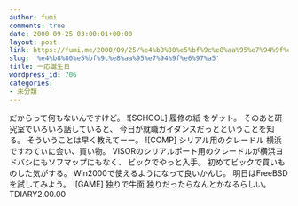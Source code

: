 ```yaml
---
author: fumi
comments: true
date: 2000-09-25 03:00:01+00:00
layout: post
link: https://fumi.me/2000/09/25/%e4%b8%80%e5%bf%9c%e8%aa%95%e7%94%9f%e6%97%a5/
slug: '%e4%b8%80%e5%bf%9c%e8%aa%95%e7%94%9f%e6%97%a5'
title: 一応誕生日
wordpress_id: 706
categories:
- 未分類
---
```


だからって何もないんですけど。
![SCHOOL]  履修の紙
をゲット。
そのあと研究室でいろいろ話していると、
今日が就職ガイダンスだっとということを知る。
そういうことは早く教えてーー。
![COMP]  シリアル用のクレードル
横浜ですわてぃに会い、買い物。
VISORのシリアルポート用のクレードルが横浜ヨドバシにもソフマップにもなく、
ビックでやっと入手。
初めてビックで買いものした気がする。
Win2000で使えるようになって良いかんじ。
明日はFreeBSDを試してみよう。
![GAME]  独りで牛面
独りだったらなんとかなるらしい。
TDIARY2.00.00
